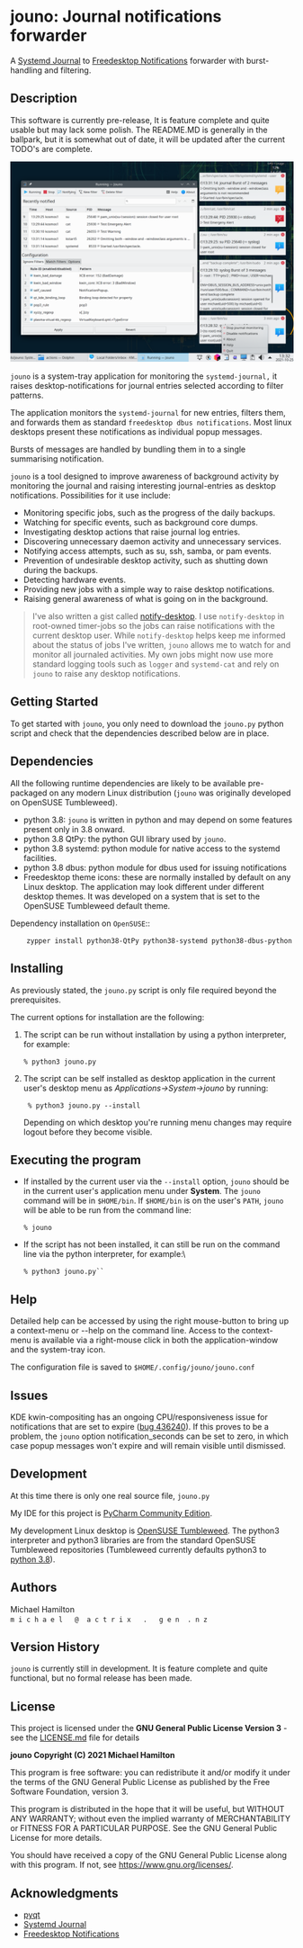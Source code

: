 jouno: Journal notifications forwarder
======================================

A [Systemd Journal](https://www.freedesktop.org/software/systemd/man/systemd-journald.service.html) 
to [Freedesktop Notifications](https://specifications.freedesktop.org/notification-spec/latest/ar01s09.html) 
forwarder with burst-handling and filtering.

Description
-----------

This software is currently pre-release, It is feature complete and quite usable but may lack some polish.
The README.MD is generally in the ballpark, but it is somewhat out of date, it will be updated after the current TODO's are complete.

![Default](screen-shots/Screenshot_Large.png) 

``jouno`` is a system-tray application for monitoring the ``systemd-journal,`` it raises  desktop-notifications
for journal entries selected according to filter patterns.

The application monitors the ``systemd-journal`` for new entries, filters them, and forwards them as 
standard ``freedesktop dbus notifications``.  Most linux desktops present these notifications
as individual popup messages.

Bursts of messages are handled by bundling them in to a single summarising notification.

``jouno`` is a tool designed to improve awareness of background activity by monitoring
the journal and raising interesting journal-entries as desktop notifications.  Possibilities for 
it use include:

 * Monitoring specific jobs, such as the progress of the daily backups.
 * Watching for specific events, such as background core dumps.
 * Investigating desktop actions that raise journal log entries.
 * Discovering unnecessary daemon activity and unnecessary services.
 * Notifying access attempts, such as su, ssh, samba, or pam events.
 * Prevention of undesirable desktop activity, such as shutting down during the backups.
 * Detecting hardware events. 
 * Providing new jobs with a simple way to raise desktop notifications.
 * Raising general awareness of what is going on in the background.


> I've also written a gist called [notify-desktop](https://gist.github.com/digitaltrails/26aad3282d8739db1de8bc2e59c812eb).
> I use ``notify-desktop`` in root-owned timer-jobs so the jobs can raise notifications with 
> the current desktop user.   While ``notify-desktop`` helps keep me informed about the
> status of jobs I've written, ``jouno`` allows me to watch for and monitor all journaled 
> activities.  My own jobs might now use more standard logging tools such as ``logger`` 
> and ``systemd-cat`` and rely on ``jouno`` to raise any desktop notifications.


Getting Started
---------------


To get started with ``jouno``, you only need to download the ``jouno.py`` python script and
check that the dependencies described below are in place. 


Dependencies
------------

All the following runtime dependencies are likely to be available pre-packaged on any modern Linux distribution 
(``jouno`` was originally developed on OpenSUSE Tumbleweed).

* python 3.8: ``jouno`` is written in python and may depend on some features present only in 3.8 onward.
* python 3.8 QtPy: the python GUI library used by ``jouno``.
* python 3.8 systemd: python module for native access to the systemd facilities.
* python 3.8 dbus: python module for dbus used for issuing notifications
* Freedesktop theme icons: these are normally installed by default on any Linux desktop.
  The application may look different under different desktop themes. It was developed on a 
  system that is set to the OpenSUSE Tumbleweed default theme. 

Dependency installation on ``OpenSUSE``::

        zypper install python38-QtPy python38-systemd python38-dbus-python

Installing
----------

As previously stated, the ``jouno.py`` script is only file required beyond the prerequisites. 

The current options for installation are the following:

1. The script can be run without installation by using a python interpreter, for example:
   ```
   % python3 jouno.py
   ```
2. The script can be self installed as desktop application in the current user's desktop menu 
   as *Applications->System->jouno* by running:
   ```
    % python3 jouno.py --install
   ```
      Depending on which desktop you're running menu changes may require logout before they become visible.


Executing the program
---------------------

* If installed by the current user via the ``--install`` option, ``jouno`` should be in
  the current user's application menu under **System**. The ``jouno`` command will be in ``$HOME/bin``.
  If ``$HOME/bin`` is on the user's ``PATH``, ``jouno`` will be able to be run from the command
  line:
  ```
  % jouno
  ```
* If the script has not been installed, it can still be run on the command line via the python interpreter, 
  for example:\
  ```
  % python3 jouno.py``
  ```

Help
----

Detailed help can be accessed by using the right mouse-button to bring up a context-menu or --help on the 
command line.  Access to the context-menu is available via a right-mouse click in both the application-window 
and the system-tray icon.

The configuration file is saved to `$HOME/.config/jouno/jouno.conf`

Issues
------

KDE kwin-compositing has an ongoing CPU/responsiveness issue for notifications that are set to expire ([bug 436240](https://bugs.kde.org/show_bug.cgi?id=436240)).
If this proves to be a problem, the ``jouno`` option notification_seconds can be set to zero, in 
which case popup messages won't expire and will remain visible until dismissed.  

Development
-----------

At this time there is only one real source file, ``jouno.py``

My IDE for this project is [PyCharm Community Edition](https://www.jetbrains.com/pycharm/).

My development Linux desktop is [OpenSUSE Tumbleweed](https://get.opensuse.org/tumbleweed/). The python3
interpreter and python3 libraries are from the standard OpenSUSE Tumbleweed repositories (Tumbleweed currently
defaults python3 to [python 3.8](https://www.python.org/downloads/release/python-380/)).

Authors
-------

Michael Hamilton\
``m i c h a e l   @  a c t r i x   .   g e n  . n z``


Version History
---------------

``jouno`` is currently still in development. It is feature complete and quite functional, but no formal release 
has been made.


License
-------

This project is licensed under the **GNU General Public License Version 3** - see the [LICENSE.md](LICENSE.md) file 
for details

**jouno Copyright (C) 2021 Michael Hamilton**

This program is free software: you can redistribute it and/or modify it
under the terms of the GNU General Public License as published by the
Free Software Foundation, version 3.

This program is distributed in the hope that it will be useful, but
WITHOUT ANY WARRANTY; without even the implied warranty of MERCHANTABILITY
or FITNESS FOR A PARTICULAR PURPOSE. See the GNU General Public License for
more details.

You should have received a copy of the GNU General Public License along
with this program. If not, see <https://www.gnu.org/licenses/>.

## Acknowledgments

* [pyqt](https://riverbankcomputing.com/software/pyqt/)
* [Systemd Journal](https://www.freedesktop.org/software/systemd/man/systemd-journald.service.html) 
* [Freedesktop Notifications](https://specifications.freedesktop.org/notification-spec/latest/ar01s09.html)